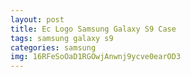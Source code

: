 ```yaml
---
layout: post
title: Ec Logo Samsung Galaxy S9 Case
tags: samsung galaxy s9
categories: samsung
img: 16RFeSoOaD1RGOwjAnwnj9ycve0earOD3
---
```

